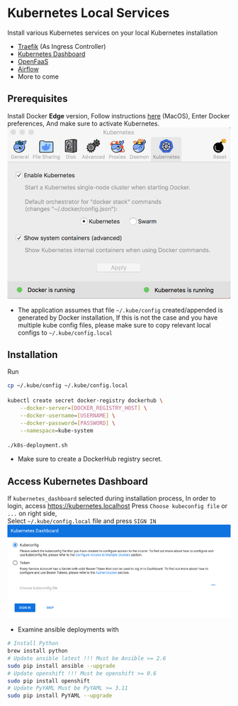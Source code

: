 Kubernetes Local Services
=========================

Install various Kubernetes services on your local Kubernetes installation 

- [Traefik](https://traefik.io/) (As Ingress Controller)
- [Kubernetes Dashboard](https://kubernetes.io/docs/tasks/access-application-cluster/web-ui-dashboard/)
- [OpenFaaS](https://www.openfaas.com/)
- [Airflow](https://airflow.apache.org/)
- More to come

Prerequisites
-------------

Install Docker **Edge** version,
Follow instructions [here](https://store.docker.com/editions/community/docker-ce-desktop-mac) (MacOS), 
Enter Docker preferences, And make sure to activate Kubernetes.
![](docs/docker_kubernetes.png)

* The application assumes that file `~/.kube/config` created/appended is generated by Docker installation,
  If this is not the case and you have multiple kube config files,
  please make sure to copy relevant local configs to `~/.kube/config.local`

Installation
------------

Run
```bash
cp ~/.kube/config ~/.kube/config.local

kubectl create secret docker-registry dockerhub \
    --docker-server=[DOCKER_REGISTRY_HOST] \
    --docker-username=[USERNAME] \
    --docker-password=[PASSWORD] \
    --namespace=kube-system

./k8s-deployment.sh
```
* Make sure to create a DockerHub registry secret.

Access Kubernetes Dashboard
---------------------------

If `kubernetes_dashboard` selected during installation process,
In order to login, access https://kubernetes.localhost
Press `Choose kubeconfig file` or `...` on right side,  
Select `~/.kube/config.local` file and press `SIGN IN`
![](docs/kubernetes_dashboard.png)

- Examine ansible deployments with

```bash
# Install Python
brew install python
# Update ansible latest !!! Must be Ansible >= 2.6
sudo pip install ansible --upgrade
# Update openshift !!! Must be openshift >= 0.6
sudo pip install openshift 
# Update PyYAML Must be PyYAML >= 3.11
sudo pip install PyYAML --upgrade
```